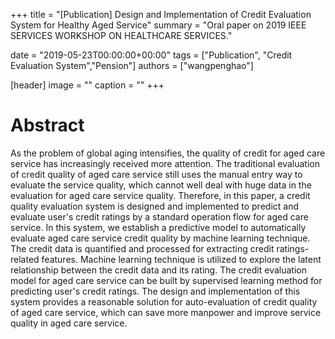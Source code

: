 +++
title = "[Publication] Design and Implementation of Credit Evaluation System for Healthy Aged Service"
summary = "Oral paper on 2019 IEEE SERVICES WORKSHOP ON HEALTHCARE SERVICES."

date = "2019-05-23T00:00:00+00:00"
tags = ["Publication", "Credit Evaluation System","Pension"]
authors = ["wangpenghao"]

[header]
image = ""
caption = ""
+++

# Abstract
As the problem of global aging intensifies, the quality of credit for aged care service has increasingly received more attention. The traditional evaluation of credit quality of aged care service still uses the manual entry way to evaluate the service quality, which cannot well deal with huge data in the evaluation for aged care service quality. Therefore, in this paper, a credit quality evaluation system is designed and implemented to predict and evaluate user's credit ratings by a standard operation flow for aged care service. In this system, we establish a predictive model to automatically evaluate aged care service credit quality by machine learning technique. The credit data is quantified and processed for extracting credit ratings-related features. Machine learning technique is utilized to explore the latent relationship between the credit data and its rating. The credit evaluation model for aged care service can be built by supervised learning method for predicting user's credit ratings. The design and implementation of this system provides a reasonable solution for auto-evaluation of credit quality of aged care service, which can save more manpower and improve service quality in aged care service.
